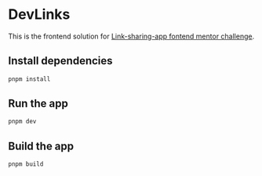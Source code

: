 # DevLinks

This is the frontend solution for [Link-sharing-app fontend mentor challenge](https://www.frontendmentor.io/challenges/linksharing-app-Fbt7yweGsT).

## Install dependencies

```bash
pnpm install
```

## Run the app

```bash
pnpm dev
```

## Build the app

```bash
pnpm build
```

